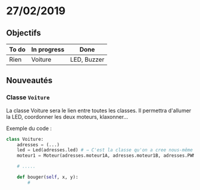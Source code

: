 # 27/02/2019

## Objectifs

| To do | In progress | Done
|--|--|--|
| Rien | Voiture | LED, Buzzer

## Nouveautés

### Classe `Voiture`

La classe Voiture sera le lien entre toutes les classes. Il permettra d'allumer la LED, coordonner les deux moteurs, klaxonner...

Exemple du code : 
```py
class Voiture:
	adresses = (...)
	led = Led(adresses.led) # ⇒ C'est la classe qu'on a cree nous-même
	moteur1 = Moteur(adresses.moteur1A, adresses.moteur1B, adresses.PWM

	# .....

	def bouger(self, x, y):
		#
```

<!--stackedit_data:
eyJoaXN0b3J5IjpbLTE3NDE4MzUzNzUsNDA4ODk2ODYzXX0=
-->